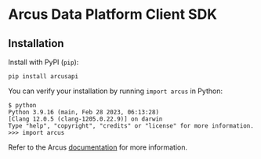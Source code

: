 # Arcus Data Platform Client SDK

## Installation

Install with PyPI (`pip`):

```
pip install arcusapi
```

You can verify your installation by running `import arcus` in Python:

```
$ python
Python 3.9.16 (main, Feb 28 2023, 06:13:28)
[Clang 12.0.5 (clang-1205.0.22.9)] on darwin
Type "help", "copyright", "credits" or "license" for more information.
>>> import arcus
```

Refer to the Arcus [documentation](https://app.arcus.co/docs/) for more
information.

